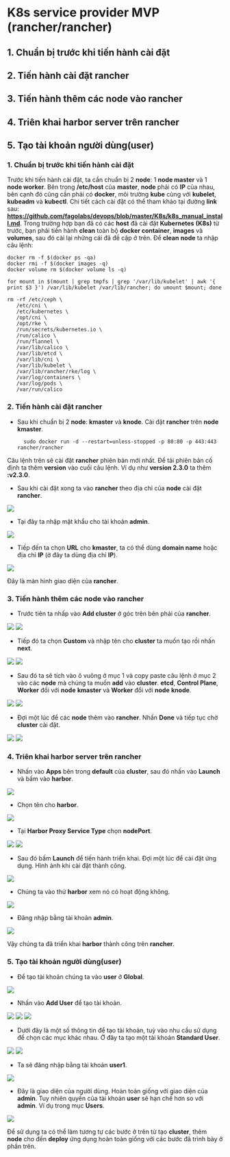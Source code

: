 # K8s service provider MVP (rancher/rancher)
## 1. Chuẩn bị trước khi tiến hành cài đặt
## 2. Tiến hành cài đặt rancher
## 3. Tiến hành thêm các node vào rancher
## 4. Triên khai harbor server trên rancher
## 5. Tạo tài khoản người dùng(user)
###	1. Chuẩn bị trước khi tiến hành cài đặt
Trước khi tiến hành cài đặt, ta cần chuẩn bị 2 **node**: 1 **node master** và 1 **node worker**. Bên trong **/etc/host** của **master**, **node** phải có **IP** của nhau, bên cạnh đó cũng cần phải có **docker**, môi trường **kube** cùng với **kubelet**, **kubeadm** và **kubectl**. Chi tiết cách cài đặt có thể tham khảo tại đường **link** sau: **https://github.com/fagolabs/devops/blob/master/K8s/k8s_manual_install.md**.
Trong trường hợp bạn đã có các **host** đã cài đặt **Kubernetes** **(K8s)** từ trước, bạn phải tiến hành **clean** toàn bộ **docker container**, **images** và **volumes**, sau đó cài lại những cái đã đề cập ở trên.
Để **clean** **node** ta nhập câu lệnh:

	docker rm -f $(docker ps -qa)
	docker rmi -f $(docker images -q)
	docker volume rm $(docker volume ls -q)
	
	for mount in $(mount | grep tmpfs | grep '/var/lib/kubelet' | awk '{ print $3 }') /var/lib/kubelet /var/lib/rancher; do umount $mount; done
	
	rm -rf /etc/ceph \
       /etc/cni \
       /etc/kubernetes \
       /opt/cni \
       /opt/rke \
       /run/secrets/kubernetes.io \
       /run/calico \
       /run/flannel \
       /var/lib/calico \
       /var/lib/etcd \
       /var/lib/cni \
       /var/lib/kubelet \
       /var/lib/rancher/rke/log \
       /var/log/containers \
       /var/log/pods \
       /var/run/calico

###	2. Tiến hành cài đặt rancher
- Sau khi chuẩn bị 2 **node**: **kmaster** và **knode**. Cài đặt **rancher** trên **node** **kmaster**.

		sudo docker run -d --restart=unless-stopped -p 80:80 -p 443:443 rancher/rancher

Câu lệnh trên sẽ cài đặt **rancher** phiên bản mới nhất. Để tải phiên bản cố định ta thêm **version** vào cuối câu lệnh. Ví dụ như **version 2.3.0** ta thêm **:v2.3.0**.

- Sau khi cài đặt xong ta vào **rancher** theo địa chỉ của **node** cài đặt **rancher**.
	
<img src="https://i.imgur.com/7jg0FyW.jpg">

- Tại đây ta nhập mật khẩu cho tài khoản **admin**.

<img src="https://i.imgur.com/zRMj4AR.jpg">

- Tiếp đến ta chọn **URL** cho **kmaster**, ta có thể dùng **domain name** hoặc địa chỉ **IP** (ở đây ta dùng địa chỉ **IP**).

<img src="https://i.imgur.com/demYmW9.jpg">

Đây là màn hình giao diện của **rancher**.

###	3. Tiến hành thêm các node vào rancher
- Trước tiên ta nhấp vào **Add cluster** ở góc trên bên phải của **rancher**.

<img src="https://i.imgur.com/zkcvdoq.jpg">

<img src="https://i.imgur.com/oTytLWk.jpg">

- Tiếp đó ta chọn **Custom** và nhập tên cho **cluster** ta muốn tạo rồi nhấn **next**.

<img src="https://i.imgur.com/G5pWBnS.jpg">

<img src="https://i.imgur.com/mww0Uem.jpg">

- Sau đó ta sẽ tích vào ô vuông ở mục 1 và copy paste câu lệnh ở mục 2 vào các **node** mà chúng ta muốn **add** vào **cluster**.
**etcd**, **Control Plane**, **Worker** đối với **node** **kmaster** và **Worker** đổi với **node** **knode**.

<img src="https://i.imgur.com/JlHdfPt.jpg">

<img src="https://i.imgur.com/S5YJAkS.jpg">

- Đợi một lúc để các **node** thêm vào **rancher**.
Nhấn **Done** và tiếp tục chờ **cluster** cài đặt.

<img src="https://i.imgur.com/zVH6THz.jpg">	

<img src="https://i.imgur.com/WJpvcG9.jpg">

###	4. Triên khai harbor server trên rancher
- Nhấn vào **Apps** bên trong **default** của **cluster**, sau đó nhấn vào **Launch** và bấm vào **harbor**.

<img src="https://i.imgur.com/A7qwAON.jpg">

- Chọn tên cho **harbor**.

<img src="https://i.imgur.com/TmkO0So.jpg">

- Tại **Harbor Proxy Service Type** chọn **nodePort**.

<img src="https://i.imgur.com/mLlxBVx.jpg">

<img src="https://i.imgur.com/gHKBbDA.jpg">

- Sau đó bấm **Launch** để tiến hành triển khai. Đợi một lúc để cài đặt ứng dụng.
Hình ảnh khi cài đặt thành công.

<img src="https://i.imgur.com/xeXx36i.jpg">

- Chúng ta vào thử **harbor** xem nó có hoạt động không.

<img src="https://i.imgur.com/XZmRE6t.jpg">

- Đăng nhập bằng tài khoản **admin**.

<img src="https://i.imgur.com/73Xaw4c.jpg">

Vậy chúng ta đã triển khai **harbor** thành công trên **rancher**.

###	5. Tạo tài khoản người dùng(user)
- Để tạo tài khoản chúng ta vào **user** ở **Global**.

<img src="https://i.imgur.com/wPMYYEz.jpg">

- Nhấn vào **Add User** để tạo tài khoản.

<img src="https://i.imgur.com/kzy4V44.jpg">

<img src="https://i.imgur.com/UcFDoh2.jpg">

<img src="https://i.imgur.com/ljk3sYM.jpg">

- Dưới đây là một số thông tin để tạo tài khoản, tuỳ vào nhu cầu sử dụng để chọn các mục khác nhau. Ở đây ta tạo một tài khoản **Standard User**.

<img src="https://i.imgur.com/EstAu1Q.jpg">

<img src="https://i.imgur.com/mkoWHVo.jpg">

- Ta sẽ đăng nhập bằng tài khoản **user1**.

<img src="https://i.imgur.com/SKFQZf8.jpg">

- Đây là giao diện của người dùng. Hoàn toàn giống với giao diện của **admin**. Tuy nhiên quyền của tài khoản **user** sẽ hạn chế hơn so với **admin**. Ví dụ trong mục **Users**.

<img src="https://i.imgur.com/4LNatSE.jpg">

Để sử dụng ta có thể làm tương tự các bước ở trên từ tạo **cluster**, thêm **node** cho đến **deploy** ứng dụng hoàn toàn giống với các bước đã trình bày ở phần trên.
